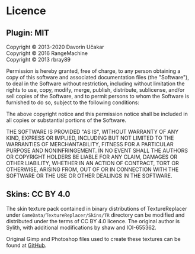 # Licence #

## Plugin: MIT ##

Copyright © 2013-2020 Davorin Učakar  
Copyright © 2016 RangeMachine  
Copyright © 2013 rbray89  

Permission is hereby granted, free of charge, to any person obtaining a
copy of this software and associated documentation files (the "Software"),
to deal in the Software without restriction, including without limitation
the rights to use, copy, modify, merge, publish, distribute, sublicense,
and/or sell copies of the Software, and to permit persons to whom the
Software is furnished to do so, subject to the following conditions:

The above copyright notice and this permission notice shall be included in
all copies or substantial portions of the Software.

THE SOFTWARE IS PROVIDED "AS IS", WITHOUT WARRANTY OF ANY KIND, EXPRESS OR
IMPLIED, INCLUDING BUT NOT LIMITED TO THE WARRANTIES OF MERCHANTABILITY,
FITNESS FOR A PARTICULAR PURPOSE AND NONINFRINGEMENT. IN NO EVENT SHALL
THE AUTHORS OR COPYRIGHT HOLDERS BE LIABLE FOR ANY CLAIM, DAMAGES OR OTHER
LIABILITY, WHETHER IN AN ACTION OF CONTRACT, TORT OR OTHERWISE, ARISING
FROM, OUT OF OR IN CONNECTION WITH THE SOFTWARE OR THE USE OR OTHER
DEALINGS IN THE SOFTWARE.

## Skins: CC BY 4.0 ##

The skin texture pack contained in binary distributions of TextureReplacer under
`GameData/TextureReplacer/Skins/TR` directory can be modified and distributed
under the terms of CC BY 4.0 licence. The original author is Sylith, with
additional modifications by shaw and IOI-655362.

Original Gimp and Photoshop files used to create these textures can be found at
[GitHub](https://github.com/ducakar/TextureReplacer-pack).
